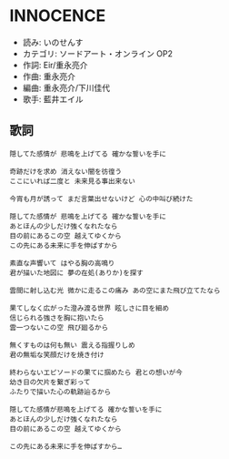 INNOCENCE
==========

- 読み: いのせんす
- カテゴリ: ソードアート・オンライン OP2
- 作詞: Eir/重永亮介
- 作曲: 重永亮介
- 編曲: 重永亮介/下川佳代
- 歌手: 藍井エイル


歌詞
-----

    隠してた感情が 悲鳴を上げてる 確かな誓いを手に

    奇跡だけを求め 消えない闇を彷徨う
    ここにいれば二度と 未来見る事出来ない

    今宵も月が誘って まだ言葉出せないけど 心の中叫び続けた

    隠してた感情が 悲鳴を上げてる 確かな誓いを手に
    あとほんの少しだけ強くなれたなら
    目の前にあるこの空 越えてゆくから
    この先にある未来に手を伸ばすから

    素直な声響いて はやる胸の高鳴り
    君が描いた地図に 夢の在処(ありか)を探す

    雲間に射し込む光 微かに走るこの痛み あの空にまた飛び立てたなら

    果てしなく広がった澄み渡る世界 眩しさに目を細め
    信じられる強さを胸に抱いたら
    雲一つないこの空 飛び廻るから

    無くすものは何も無い 震える指握りしめ
    君の無垢な笑顔だけを焼き付け

    終わらないエピソードの果てに掴めたら 君との想いが今
    幼き日の欠片を繋ぎ彩って
    ふたりで描いた心の軌跡辿るから

    隠してた感情が悲鳴を上げてる 確かな誓いを手に
    あとほんの少しだけ強くなれたなら
    目の前にあるこの空 越えてゆくから

    この先にある未来に手を伸ばすから…

